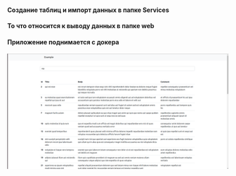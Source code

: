 #### Создание таблиц и импорт данных в папке Services

#### То что относится к выводу данных в папке web

#### Приложение поднимается с докера 


<p align="center">
    <img width="1000px" src="/exmpl.png" alt="qr"/>
</p>